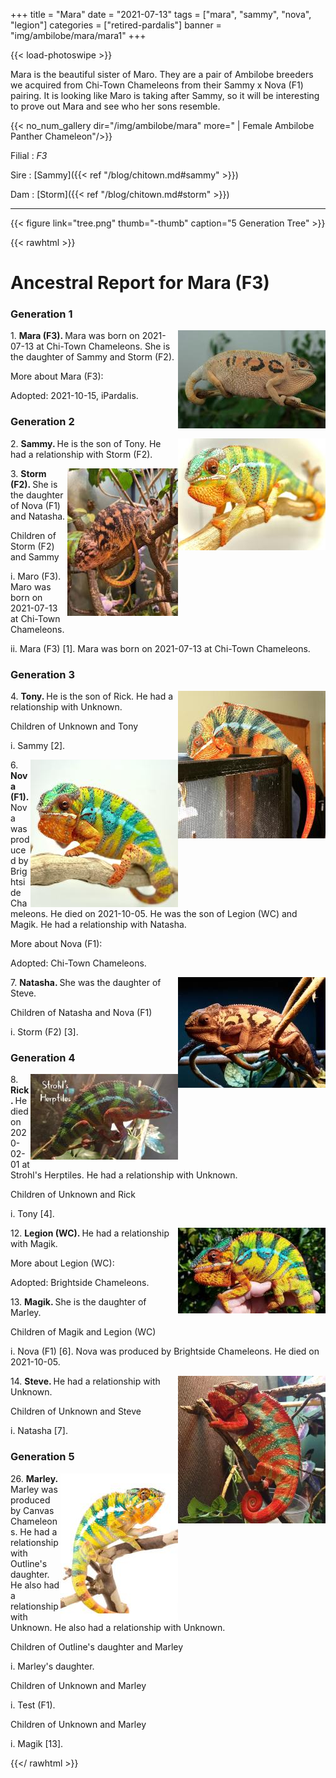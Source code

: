 +++
title = "Mara"
date = "2021-07-13"
tags = ["mara", "sammy", "nova", "legion"]
categories = ["retired-pardalis"]
banner = "img/ambilobe/mara/mara1"
+++

{{< load-photoswipe >}}

Mara is the beautiful sister of Maro. They are a pair of Ambilobe breeders we acquired from Chi-Town Chameleons from their Sammy x Nova (F1) pairing. It is looking like Maro is taking after Sammy, so it will be interesting to prove out Mara and see who her sons resemble.


{{< no_num_gallery dir="/img/ambilobe/mara" more=" | Female Ambilobe Panther Chameleon"/>}}

Filial
: *F3*

Sire
: [Sammy]({{< ref "/blog/chitown.md#sammy" >}})

Dam
: [Storm]({{< ref "/blog/chitown.md#storm" >}})

---

{{< figure link="tree.png" thumb="-thumb" caption="5 Generation Tree" >}}

{{< rawhtml >}}
  <div id="grampstextdoc">
    <div id="header">
      <h1>Ancestral Report for Mara (F3)</h1>
    </div>
    <h3>Generation 1</h3>
    <img align="right" alt="" border="0" src="ismara3.jpg" />
    <p>1. <strong>Mara (F3). </strong>Mara was born on 2021-07-13 at Chi-Town Chameleons.  She is the daughter of Sammy and Storm (F2). </p>
    <p>More about Mara (F3):</p>
    <p>Adopted: 2021-10-15, iPardalis. </p>
    <h3>Generation 2</h3>
    <img align="right" alt="" border="0" src="issammy1.jpg" />
    <p>2. <strong>Sammy. </strong>He is the son of Tony. He had a relationship with Storm (F2). </p>
    <img align="right" alt="" border="0" src="isstorm.jpg" />
    <p>3. <strong>Storm (F2). </strong>She is the daughter of Nova (F1) and Natasha. </p>
    <p>Children of Storm (F2) and Sammy</p>
    <p>i. Maro (F3). Maro was born on 2021-07-13 at Chi-Town Chameleons.  </p>
    <p>ii. Mara (F3) [1]. Mara was born on 2021-07-13 at Chi-Town Chameleons.  </p>
    <h3>Generation 3</h3>
    <img align="right" alt="" border="0" src="istony.jpg" />
    <p>4. <strong>Tony. </strong>He is the son of Rick. He had a relationship with Unknown. </p>
    <p>Children of Unknown and Tony</p>
    <p>i. Sammy [2]. </p>
    <img align="right" alt="" border="0" src="isnova1.jpg" />
    <p>6. <strong>Nova (F1). </strong>Nova was produced by Brightside Chameleons.  He died on 2021-10-05.  He was the son of Legion (WC) and Magik. He had a relationship with Natasha. </p>
    <p>More about Nova (F1):</p>
    <p>Adopted: Chi-Town Chameleons. </p>
    <img align="right" alt="" border="0" src="isnatasha.jpg" />
    <p>7. <strong>Natasha. </strong>She was the daughter of Steve. </p>
    <p>Children of Natasha and Nova (F1)</p>
    <p>i. Storm (F2) [3]. </p>
    <h3>Generation 4</h3>
    <img align="right" alt="" border="0" src="isrick.jpg" />
    <p>8. <strong>Rick. </strong>He died on 2020-02-01 at Strohl's Herptiles.  He had a relationship with Unknown. </p>
    <p>Children of Unknown and Rick</p>
    <p>i. Tony [4]. </p>
    <img align="right" alt="" border="0" src="islegion.jpg" />
    <p>12. <strong>Legion (WC). </strong>He had a relationship with Magik. </p>
    <p>More about Legion (WC):</p>
    <p>Adopted: Brightside Chameleons. </p>
    <p>13. <strong>Magik. </strong>She is the daughter of Marley. </p>
    <p>Children of Magik and Legion (WC)</p>
    <p>i. Nova (F1) [6]. Nova was produced by Brightside Chameleons.  He died on 2021-10-05.  </p>
    <img align="right" alt="" border="0" src="issteve.jpg" />
    <p>14. <strong>Steve. </strong>He had a relationship with Unknown. </p>
    <p>Children of Unknown and Steve</p>
    <p>i. Natasha [7]. </p>
    <h3>Generation 5</h3>
    <img align="right" alt="" border="0" src="isMarley.jpg" />
    <p>26. <strong>Marley. </strong>Marley was produced by Canvas Chameleons.  He had a relationship with Outline's daughter. He also had a relationship with Unknown. He also had a relationship with Unknown. </p>
    <p>Children of Outline's daughter and Marley</p>
    <p>i. Marley's daughter. </p>
    <p>Children of Unknown and Marley</p>
    <p>i. Test (F1). </p>
    <p>Children of Unknown and Marley</p>
    <p>i. Magik [13]. </p>
  </div>


{{</ rawhtml >}}

